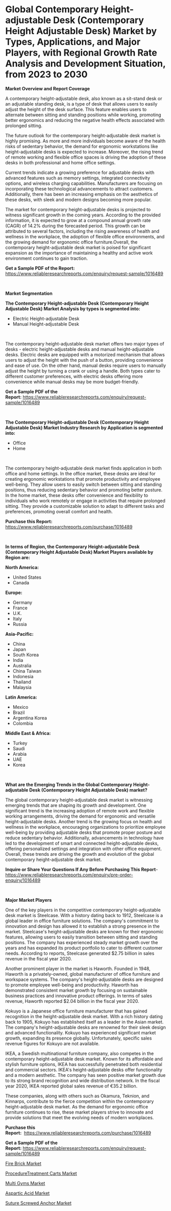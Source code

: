 <p><h1>Global Contemporary Height-adjustable Desk (Contemporary Height Adjustable Desk) Market by Types, Applications, and Major Players, with Regional Growth Rate Analysis and Development Situation, from 2023 to 2030</h1></p><p><strong>Market Overview and Report Coverage</strong></p>
<p><p>A contemporary height-adjustable desk, also known as a sit-stand desk or an adjustable standing desk, is a type of desk that allows users to easily adjust the height of the desk surface. This feature enables users to alternate between sitting and standing positions while working, promoting better ergonomics and reducing the negative health effects associated with prolonged sitting.</p><p>The future outlook for the contemporary height-adjustable desk market is highly promising. As more and more individuals become aware of the health risks of sedentary behavior, the demand for ergonomic workstations like height-adjustable desks is expected to increase. Moreover, the rising trend of remote working and flexible office spaces is driving the adoption of these desks in both professional and home office settings.</p><p>Current trends indicate a growing preference for adjustable desks with advanced features such as memory settings, integrated connectivity options, and wireless charging capabilities. Manufacturers are focusing on incorporating these technological advancements to attract customers. Additionally, there has been an increasing emphasis on the aesthetics of these desks, with sleek and modern designs becoming more popular.</p><p>The market for contemporary height-adjustable desks is projected to witness significant growth in the coming years. According to the provided information, it is expected to grow at a compound annual growth rate (CAGR) of 14.2% during the forecasted period. This growth can be attributed to several factors, including the rising awareness of health and wellness in the workplace, the adoption of flexible office environments, and the growing demand for ergonomic office furniture.Overall, the contemporary height-adjustable desk market is poised for significant expansion as the importance of maintaining a healthy and active work environment continues to gain traction.</p></p>
<p><strong>Get a Sample PDF of the Report:</strong> <a href="https://www.reliableresearchreports.com/enquiry/request-sample/1016489">https://www.reliableresearchreports.com/enquiry/request-sample/1016489</a></p>
<p>&nbsp;</p>
<p><strong>Market Segmentation</strong></p>
<p><strong>The Contemporary Height-adjustable Desk (Contemporary Height Adjustable Desk) Market Analysis by types is segmented into:</strong></p>
<p><ul><li>Electric Height-adjustable Desk</li><li>Manual Height-adjustable Desk</li></ul></p>
<p>&nbsp;</p>
<p><p>The contemporary height-adjustable desk market offers two major types of desks - electric height-adjustable desks and manual height-adjustable desks. Electric desks are equipped with a motorized mechanism that allows users to adjust the height with the push of a button, providing convenience and ease of use. On the other hand, manual desks require users to manually adjust the height by turning a crank or using a handle. Both types cater to different customer preferences, with electric desks offering more convenience while manual desks may be more budget-friendly.</p></p>
<p><strong>Get a Sample PDF of the Report:</strong>&nbsp;<a href="https://www.reliableresearchreports.com/enquiry/request-sample/1016489">https://www.reliableresearchreports.com/enquiry/request-sample/1016489</a></p>
<p>&nbsp;</p>
<p><strong>The Contemporary Height-adjustable Desk (Contemporary Height Adjustable Desk) Market Industry Research by Application is segmented into:</strong></p>
<p><ul><li>Office</li><li>Home</li></ul></p>
<p>&nbsp;</p>
<p><p>The contemporary height-adjustable desk market finds application in both office and home settings. In the office market, these desks are ideal for creating ergonomic workstations that promote productivity and employee well-being. They allow users to easily switch between sitting and standing positions, thus reducing sedentary behavior and promoting better posture. In the home market, these desks offer convenience and flexibility to individuals who work remotely or engage in activities that require prolonged sitting. They provide a customizable solution to adapt to different tasks and preferences, promoting overall comfort and health.</p></p>
<p><strong>Purchase this Report:</strong>&nbsp; <a href="https://www.reliableresearchreports.com/purchase/1016489">https://www.reliableresearchreports.com/purchase/1016489</a></p>
<p>&nbsp;</p>
<p><strong>In terms of Region, the Contemporary Height-adjustable Desk (Contemporary Height Adjustable Desk) Market Players available by Region are:</strong></p>
<p>
    <p> <strong> North America: </strong>
        <ul>
            <li>United States</li>
            <li>Canada</li>
        </ul>
        </p> 
    <p> <strong> Europe: </strong>
        <ul>
            <li>Germany</li>
            <li>France</li>
            <li>U.K.</li>
            <li>Italy</li>
            <li>Russia</li>
        </ul>
        </p> 
    <p> <strong> Asia-Pacific: </strong>
        <ul>
            <li>China</li>
            <li>Japan</li>
            <li>South Korea</li>
            <li>India</li>
            <li>Australia</li>
            <li>China Taiwan</li>
            <li>Indonesia</li>
            <li>Thailand</li>
            <li>Malaysia</li>
        </ul>
        </p> 
    <p> <strong> Latin America: </strong>
        <ul>
            <li>Mexico</li>
            <li>Brazil</li>
            <li>Argentina Korea</li>
            <li>Colombia</li>
        </ul>
        </p> 
    <p> <strong> Middle East & Africa: </strong>
        <ul>
            <li>Turkey</li>
            <li>Saudi</li>
            <li>Arabia</li>
            <li>UAE</li>
            <li>Korea</li>
        </ul>
    </p>
    </p>
<p>&nbsp;</p>
<p><strong>What are the Emerging Trends in the Global Contemporary Height-adjustable Desk (Contemporary Height Adjustable Desk) market?</strong></p>
<p><p>The global contemporary height-adjustable desk market is witnessing emerging trends that are shaping its growth and development. One significant trend is the increasing adoption of remote work and flexible working arrangements, driving the demand for ergonomic and versatile height-adjustable desks. Another trend is the growing focus on health and wellness in the workplace, encouraging organizations to prioritize employee well-being by providing adjustable desks that promote proper posture and reduce sedentary behavior. Additionally, advancements in technology have led to the development of smart and connected height-adjustable desks, offering personalized settings and integration with other office equipment. Overall, these trends are driving the growth and evolution of the global contemporary height-adjustable desk market.</p></p>
<p><strong>Inquire or Share Your Questions If Any Before Purchasing This Report</strong>- <a href="https://www.reliableresearchreports.com/enquiry/pre-order-enquiry/1016489">https://www.reliableresearchreports.com/enquiry/pre-order-enquiry/1016489</a></p>
<p>&nbsp;</p>
<p><strong>Major Market Players</strong></p>
<p><p>One of the key players in the competitive contemporary height-adjustable desk market is Steelcase. With a history dating back to 1912, Steelcase is a global leader in office furniture solutions. The company's commitment to innovation and design has allowed it to establish a strong presence in the market. Steelcase's height-adjustable desks are known for their ergonomic features, allowing users to easily transition between sitting and standing positions. The company has experienced steady market growth over the years and has expanded its product portfolio to cater to different customer needs. According to reports, Steelcase generated $2.75 billion in sales revenue in the fiscal year 2020.</p><p>Another prominent player in the market is Haworth. Founded in 1948, Haworth is a privately-owned, global manufacturer of office furniture and workspace systems. The company's height-adjustable desks are designed to promote employee well-being and productivity. Haworth has demonstrated consistent market growth by focusing on sustainable business practices and innovative product offerings. In terms of sales revenue, Haworth reported $2.04 billion in the fiscal year 2020.</p><p>Kokuyo is a Japanese office furniture manufacturer that has gained recognition in the height-adjustable desk market. With a rich history dating back to 1905, Kokuyo has established itself as a leader in the Asian market. The company's height-adjustable desks are renowned for their sleek design and advanced functionality. Kokuyo has experienced significant market growth, expanding its presence globally. Unfortunately, specific sales revenue figures for Kokuyo are not available.</p><p>IKEA, a Swedish multinational furniture company, also competes in the contemporary height-adjustable desk market. Known for its affordable and stylish furniture options, IKEA has successfully penetrated both residential and commercial sectors. IKEA's height-adjustable desks offer functionality and a modern aesthetic. The company has seen positive market growth due to its strong brand recognition and wide distribution network. In the fiscal year 2020, IKEA reported global sales revenue of €35.2 billion.</p><p>These companies, along with others such as Okamura, Teknion, and Kinnarps, contribute to the fierce competition within the contemporary height-adjustable desk market. As the demand for ergonomic office furniture continues to rise, these market players strive to innovate and provide solutions that meet the evolving needs of modern workplaces.</p></p>
<p><strong>Purchase this Report:</strong>&nbsp;&nbsp;<a href="https://www.reliableresearchreports.com/purchase/1016489">https://www.reliableresearchreports.com/purchase/1016489</a></p>
<p></p>
<p><strong>Get a Sample PDF of the Report:</strong>&nbsp;<a href="https://www.reliableresearchreports.com/enquiry/request-sample/1016489">https://www.reliableresearchreports.com/enquiry/request-sample/1016489</a></p>
<p><p><a href="https://medium.com/@prakrishnarp23/fire-brick-market-size-growth-forecast-2023-2030-ce6f9897a1a6">Fire Brick Market</a></p><p><a href="https://www.reportprime.com/proceduretreatment-carts-r9066">ProcedureTreatment Carts Market</a></p><p><a href="https://www.linkedin.com/pulse/multi-gyms-market-challenges-opportunities-growth-drivers-qykxc/">Multi Gyms Market</a></p><p><a href="https://medium.com/@rajuchacharp23/aspartic-acid-market-size-growth-forecast-2023-2030-fccc16c6a69e">Aspartic Acid Market</a></p><p><a href="https://www.reportprime.com/suture-screwed-anchor-r9062">Suture Screwed Anchor Market</a></p></p>
